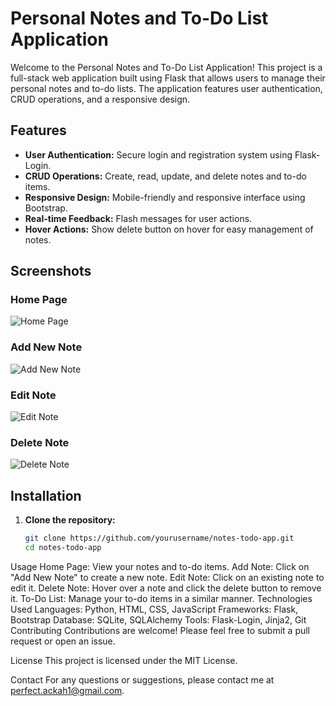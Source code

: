 # Personal Notes and To-Do List Application

Welcome to the Personal Notes and To-Do List Application! This project is a full-stack web application built using Flask that allows users to manage their personal notes and to-do lists. The application features user authentication, CRUD operations, and a responsive design.

## Features

- **User Authentication:** Secure login and registration system using Flask-Login.
- **CRUD Operations:** Create, read, update, and delete notes and to-do items.
- **Responsive Design:** Mobile-friendly and responsive interface using Bootstrap.
- **Real-time Feedback:** Flash messages for user actions.
- **Hover Actions:** Show delete button on hover for easy management of notes.

## Screenshots

### Home Page
![Home Page](path/to/home_page.png)

### Add New Note
![Add New Note](path/to/add_new_note.png)

### Edit Note
![Edit Note](path/to/edit_note.png)

### Delete Note
![Delete Note](path/to/delete_note.png)

## Installation

1. **Clone the repository:**
   ```bash
   git clone https://github.com/yourusername/notes-todo-app.git
   cd notes-todo-app


Usage
Home Page: View your notes and to-do items.
Add Note: Click on "Add New Note" to create a new note.
Edit Note: Click on an existing note to edit it.
Delete Note: Hover over a note and click the delete button to remove it.
To-Do List: Manage your to-do items in a similar manner.
Technologies Used
Languages: Python, HTML, CSS, JavaScript
Frameworks: Flask, Bootstrap
Database: SQLite, SQLAlchemy
Tools: Flask-Login, Jinja2, Git
Contributing
Contributions are welcome! Please feel free to submit a pull request or open an issue.

License
This project is licensed under the MIT License.

Contact
For any questions or suggestions, please contact me at perfect.ackah1@gmail.com.
